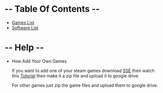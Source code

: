 
# -- Table Of Contents --

- [Games List](https://github.com/C0SMICVISI0N/Bone-s-Unblocked-Games/blob/main/Software/Software.md#games)
- [Software List](https://github.com/C0SMICVISI0N/Bone-s-Unblocked-Games/blob/main/Software/Software.md#software)



# -- Help --

- How Add Your Own Games

    If you want to add one of your steam games download [SSE](https://cs.rin.ru/forum/download/file.php?id=37222) then watch this [Tutorial](https://www.youtube.com/watch?v=Mit48Jqr050&t=1465s) then make it a zip file and upload it to google drive.

    For other games just zip the game files and upload them to google drive.

